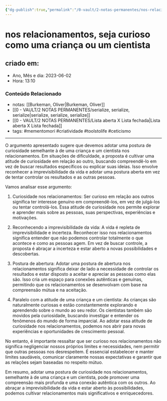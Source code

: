 ```yaml
---
{"dg-publish":true,"permalink":"/0-vault/2-notas-permanentes/nos-relacionamentos-seja-curioso-como-uma-crianca-ou-um-cientista/","tags":["permanente","mementomori","criatividade","toolstolife","ceticismo"],"dgHomeLink":true,"dgShowLocalGraph":true,"dgShowFileTree":true,"dgEnableSearch":true,"noteIcon":""}
---
```


# nos relacionamentos, seja curioso como uma criança ou um cientista

## criado em: 
-  Ano, Mês e dia: 2023-06-02
- Hora: 13:10

### Conteúdo Relacionado
- notas: [[Burkeman, Oliver\|Burkeman, Oliver]]
- [[0 - VAULT/2 NOTAS PERMANENTES/serialize, serialize, serialize\|serialize, serialize, serialize]]
- [[0 - VAULT/2 NOTAS PERMANENTES/Lista aberta X Lista fechada\|Lista aberta X Lista fechada]]
- tags: #mementomori #criatividade #toolstolife #ceticismo 
---

O argumento apresentado sugere que devemos adotar uma postura de curiosidade semelhante à de uma criança e um cientista nos relacionamentos. Em situações de dificuldade, a proposta é cultivar uma atitude de curiosidade em relação ao outro, buscando compreendê-lo em vez de buscar resultados específicos ou explicar suas ideias. Isso envolve reconhecer a imprevisibilidade da vida e adotar uma postura aberta em vez de tentar controlar os resultados e as outras pessoas.

Vamos analisar esse argumento:

1. Curiosidade nos relacionamentos:
Ser curioso em relação aos outros significa ter interesse genuíno em compreendê-los, em vez de julgá-los ou tentar controlá-los. Essa atitude de curiosidade nos permite explorar e aprender mais sobre as pessoas, suas perspectivas, experiências e motivações.

2. Reconhecendo a imprevisibilidade da vida:
A vida é repleta de imprevisibilidade e incerteza. Reconhecer isso nos relacionamentos significa entender que não podemos controlar totalmente o que acontece e como as pessoas agem. Em vez de buscar controle, a proposta é abraçar a incerteza e estar aberto a novas possibilidades e descobertas.

3. Postura de abertura:
Adotar uma postura de abertura nos relacionamentos significa deixar de lado a necessidade de controlar os resultados e estar disposto a aceitar e apreciar as pessoas como elas são. Isso cria um espaço para conexões autênticas e genuínas, permitindo que os relacionamentos se desenvolvam com base na compreensão mútua e na aceitação.

4. Paralelo com a atitude de uma criança e um cientista:
As crianças são naturalmente curiosas e estão constantemente explorando e aprendendo sobre o mundo ao seu redor. Os cientistas também são movidos pela curiosidade, buscando investigar e entender os fenômenos do mundo de forma imparcial. Ao adotar essa atitude de curiosidade nos relacionamentos, podemos nos abrir para novas experiências e oportunidades de crescimento pessoal.

No entanto, é importante ressaltar que ser curioso nos relacionamentos não significa negligenciar nossos próprios limites e necessidades, nem permitir que outras pessoas nos desrespeitem. É essencial estabelecer e manter limites saudáveis, comunicar claramente nossas expectativas e garantir que as relações sejam baseadas no respeito mútuo.

Em resumo, adotar uma postura de curiosidade nos relacionamentos, semelhante à de uma criança e um cientista, pode promover uma compreensão mais profunda e uma conexão autêntica com os outros. Ao abraçar a imprevisibilidade da vida e estar aberto às possibilidades, podemos cultivar relacionamentos mais significativos e enriquecedores.